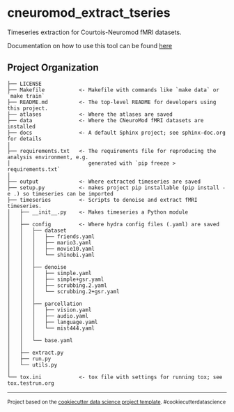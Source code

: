 cneuromod_extract_tseries
==============================

Timeseries extraction for Courtois-Neuromod fMRI datasets.

Documentation on how to use this tool can be found [here](https://github.com/courtois-neuromod/cneuromod_extract_tseries/blob/main/docs/overview.rst)

Project Organization
------------

    ├── LICENSE
    ├── Makefile           <- Makefile with commands like `make data` or `make train`
    ├── README.md          <- The top-level README for developers using this project.
    ├── atlases            <- Where the atlases are saved
    ├── data               <- Where the CNeuroMod fMRI datasets are installed
    ├── docs               <- A default Sphinx project; see sphinx-doc.org for details
    │
    ├── requirements.txt   <- The requirements file for reproducing the analysis environment, e.g.
    │                         generated with `pip freeze > requirements.txt`
    │
    ├── output             <- Where extracted timeseries are saved
    ├── setup.py           <- makes project pip installable (pip install -e .) so timeseries can be imported
    ├── timeseries         <- Scripts to denoise and extract fMRI timeseries.
    │   ├── __init__.py    <- Makes timeseries a Python module
    │   │
    │   ├── config         <- Where hydra config files (.yaml) are saved
    │   │   ├── dataset
    │   │   │   ├── friends.yaml
    │   │   │   ├── mario3.yaml
    │   │   │   ├── movie10.yaml
    │   │   │   └── shinobi.yaml
    │   │   │   
    │   │   ├── denoise
    │   │   │   ├── simple.yaml
    │   │   │   ├── simple+gsr.yaml
    │   │   │   ├── scrubbing.2.yaml
    │   │   │   └── scrubbing.2+gsr.yaml
    │   │   │       
    │   │   ├── parcellation
    │   │   │   ├── vision.yaml
    │   │   │   ├── audio.yaml
    │   │   │   ├── language.yaml
    │   │   │   └── mist444.yaml
    │   │   │
    │   │   └── base.yaml
    │   │
    │   ├── extract.py
    │   ├── run.py
    │   └── utils.py
    │
    └── tox.ini            <- tox file with settings for running tox; see tox.testrun.org


--------

<p><small>Project based on the <a target="_blank" href="https://drivendata.github.io/cookiecutter-data-science/">cookiecutter data science project template</a>. #cookiecutterdatascience</small></p>
